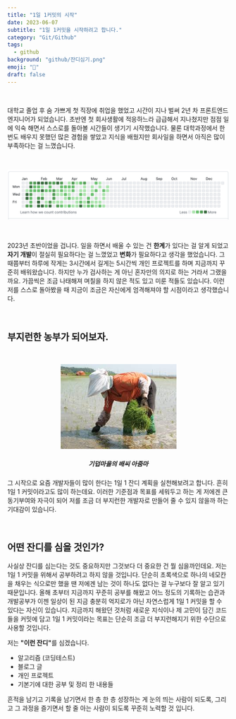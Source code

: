 ```yaml
---
title: "1일 1커밋의 시작"
date: 2023-06-07
subtitle: "1일 1커밋을 시작하려고 합니다."
category: "Git/Github"
tags:
  - github
background: "github/잔디심기.png"
emoji: "🌿"
draft: false
---
```


<br/>

대학교 졸업 후 숨 가쁘게 첫 직장에 취업을 했었고 시간이 지나 벌써 2년 차 프론트엔드 엔지니어가 되었습니다. 초반엔 첫 회사생활에 적응하느라 급급해서 지나쳤지만 점점 일에 익숙 해면서 스스로를 돌아볼 시간들이 생기기 시작했습니다. 물론 대학과정에서 한 번도 배우지 못했던 많은 경험을 쌓았고 지식을 배웠지만 회사일을 하면서 아직은 많이 부족하다는 걸 느꼈습니다.

<br/>

<div style="width:100%; margin:auto;">

![platforms](../../assets/images/github/commits.png)

</div>

<br/>

2023년 초반이었을 겁니다. 일을 하면서 배울 수 있는 건 <b>한계</b>가 있다는 걸 알게 되었고 <b>자기 개발</b>이 절실히 필요하다는 걸 느꼈었고 <b>변화</b>가 필요하다고 생각을 했었습니다. 그때쯤부터 하루에 작게는 3시간에서 길게는 5시간씩 개인 프로젝트를 하며 지금까지 꾸준히 배워왔습니다. 하지만 누가 검사하는 게 아닌 혼자만의 의지로 하는 거라서 그랬을까요. 가끔씩은 조금 나태해져 며칠을 하지 않은 적도 있고 미룬 적들도 있습니다. 이런 저를 스스로 돌아봤을 때 지금이 조금은 자신에게 엄격해져야 할 시점이라고 생각했습니다.

<br/>

## **부지런한 농부가 되어보자.**

<br/>

<div style="width:100%; margin:auto; text-align:center;">

![잔디심기](../../assets/images/github/잔디심기.jpeg)

##### 기덥마을의 배씨 아줌마

</div>

그 시작으로 요즘 개발자들이 많이 한다는 1일 1 잔디 계획을 실천해보려고 합니다. 흔히 1일 1 커밋이라고도 많이 하는데요. 이러한 기준점과 목표를 세워두고 하는 게 저에겐 큰 동기부여와 자극이 되어 저를 조금 더 부지런한 개발자로 만들어 줄 수 있지 않을까 하는 기대감이 있습니다.

<br/>

## **어떤 잔디를 심을 것인가?**

사실상 잔디를 심는다는 것도 중요하지만 그것보다 더 중요한 건 뭘 심을까인데요. 저는 1일 1 커밋을 위해서 공부하려고 하지 않을 것입니다. 단순히 초록색으로 하나의 네모칸을 채우는 식으로만 했을 땐 저에겐 남는 것이 하나도 없다는 걸 누구보다 잘 알고 있기 때문입니다. 올해 초부터 지금까지 꾸준히 공부를 해왔고 어느 정도의 기록하는 습관과 개발공부가 이젠 일상이 된 지금 충분히 억지로가 아닌 자연스럽게 1일 1 커밋을 할 수 있다는 자신이 있습니다. 지금까지 해왔던 것처럼 새로운 지식이나 제 고민이 담긴 코드들을 커밋에 담고 1일 1 커밋이라는 목표는 단순히 조금 더 부지런해지기 위한 수단으로 사용할 것입니다.

저는 <b>"이런 잔디"</b>를 심겠습니다.

- 알고리즘 (코딩테스트)
- 블로그 글
- 개인 프로젝트
- 기본기에 대한 공부 및 정리 한 내용들

흔적을 남기고 기록을 남기면서 한 층 한 층 성장하는 게 눈의 띄는 사람이 되도록, 그리고 그 과정을 즐기면서 할 줄 아는 사람이 되도록 꾸준히 노력할 것 입니다.
